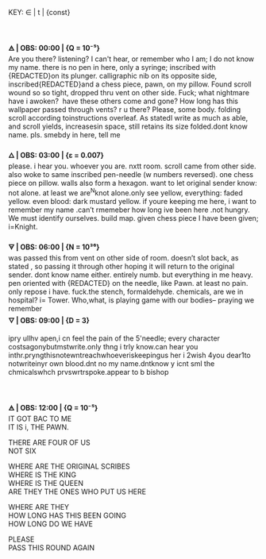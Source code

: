 

KEY: ∈ | t | {const}

<br><br>
**🜁 | OBS: 00:00 | {Q = 10⁻⁵}**
<br>
Are you there? listening? I can't hear, or remember who I am; I do not know my name. there is no pen in here, only a syringe; inscribed with {REDACTED}on its plunger. calligraphic nib on its opposite side, inscribed{REDACTED}and a chess piece, pawn, on my pillow. Found scroll wound so so tight, dropped thru vent on other side. Fuck; what nightmare have i awoken?  have these others come and gone? How long has this wallpaper passed through vents? r u  there? Please, some body. folding scroll according toinstructions overleaf. As statedI write as much as able, and scroll yields, increasesin space, still retains its size folded.dont know name. pls. smebdy in here, tell me
<br>
<br>
**🜂 | OBS: 03:00 | {ε = 0.007}**
<br>
please. i hear you. whoever you are. nxtt room. scroll came from other side. also woke to same inscribed pen-needle (w numbers reversed). one chess piece on pillow. walls also form a hexagon. want to let original sender know: not alone. at least we are<sup>N</sup>knot alone.only see yellow, everything: faded yellow. even blood: dark mustard yellow. if youre keeping me here, i want to remember my name .can’t rmemeber how long ive been here .not hungry.  We must identify ourselves. build map.  given chess piece I have been given; i=Knight.
<br><br>
**🜃 | OBS: 06:00 | {N = 10³⁶}**
<br>
was passed this from vent on  other side of room. doesn’t slot back, as stated , so passing it through other hoping it will return to the original sender. dont know name either. entirely numb. but everything in me heavy. pen oriented with {REDACTED} on the needle, like Pawn. at least no pain. only repose i have. fuck.the stench, formaldehyde. chemicals, are we in hospital? i= Tower. Who,what, is playing game with our bodies– praying we remember
<br>
**🜄 | OBS: 09:00 | {D = 3}**
<br>

ipry ullhv apen,i cn feel the pain of the 5'needle; every character costsagonybutmstwrite.only thng i trly know.can hear you inthr.pryngthisnotewntreachwhoeveriskeepingus  her    i 2wish 4you dear1to notwriteinyr own blood.dnt no my name.dntknow y icnt sml the chmicalswhch prvswrtrspoke.appear to b bishop

<br><br>
**🜁 | OBS: 12:00 | {Q = 10⁻⁵}**
<br>
IT GOT BAC TO ME  
IT IS i, THE PAWN.  

THERE ARE FOUR OF US  
NOT SIX  

WHERE ARE THE ORIGINAL SCRIBES  
WHERE IS THE KING  
WHERE IS THE QUEEN  
ARE THEY THE ONES WHO PUT US HERE  

WHERE ARE THEY  
HOW LONG HAS THIS BEEN GOING  
HOW LONG DO WE HAVE  

PLEASE  
PASS THIS ROUND AGAIN
